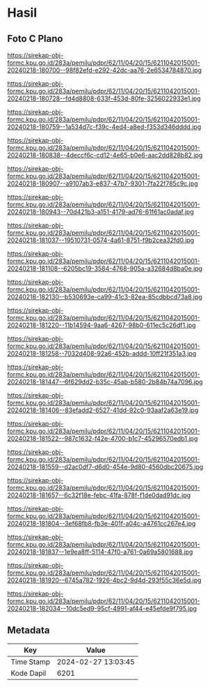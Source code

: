 # Hasil

## Foto C Plano

https://sirekap-obj-formc.kpu.go.id/283a/pemilu/pdpr/62/11/04/20/15/6211042015001-20240218-180700--98f82efd-e292-42dc-aa76-2e6534784870.jpg

https://sirekap-obj-formc.kpu.go.id/283a/pemilu/pdpr/62/11/04/20/15/6211042015001-20240218-180728--fd4d8808-633f-453d-80fe-3256022933e1.jpg

https://sirekap-obj-formc.kpu.go.id/283a/pemilu/pdpr/62/11/04/20/15/6211042015001-20240218-180759--1a534d7c-f39c-4ed4-a8ed-f353d346dddd.jpg

https://sirekap-obj-formc.kpu.go.id/283a/pemilu/pdpr/62/11/04/20/15/6211042015001-20240218-180838--4deccf6c-cd12-4e65-b0e6-aac2dd828b82.jpg

https://sirekap-obj-formc.kpu.go.id/283a/pemilu/pdpr/62/11/04/20/15/6211042015001-20240218-180907--a9107ab3-e837-47b7-9301-7fa22f785c9c.jpg

https://sirekap-obj-formc.kpu.go.id/283a/pemilu/pdpr/62/11/04/20/15/6211042015001-20240218-180943--70d421b3-a151-4179-ad76-61f61ac0adaf.jpg

https://sirekap-obj-formc.kpu.go.id/283a/pemilu/pdpr/62/11/04/20/15/6211042015001-20240218-181037--19510731-0574-4a61-8751-f9b2cea32fd0.jpg

https://sirekap-obj-formc.kpu.go.id/283a/pemilu/pdpr/62/11/04/20/15/6211042015001-20240218-181108--6205bc19-3584-4768-905a-a32684d8ba0e.jpg

https://sirekap-obj-formc.kpu.go.id/283a/pemilu/pdpr/62/11/04/20/15/6211042015001-20240218-182130--b530693e-ca99-41c3-82ea-85cdbbcd73a8.jpg

https://sirekap-obj-formc.kpu.go.id/283a/pemilu/pdpr/62/11/04/20/15/6211042015001-20240218-181220--11b14594-9aa6-4267-98b0-611ec5c26df1.jpg

https://sirekap-obj-formc.kpu.go.id/283a/pemilu/pdpr/62/11/04/20/15/6211042015001-20240218-181258--7032d408-92a6-452b-addd-10ff21f351a3.jpg

https://sirekap-obj-formc.kpu.go.id/283a/pemilu/pdpr/62/11/04/20/15/6211042015001-20240218-181447--6f629dd2-b35c-45ab-b580-2b84b74a7096.jpg

https://sirekap-obj-formc.kpu.go.id/283a/pemilu/pdpr/62/11/04/20/15/6211042015001-20240218-181406--83efadd2-6527-41dd-92c0-93aaf2a63e19.jpg

https://sirekap-obj-formc.kpu.go.id/283a/pemilu/pdpr/62/11/04/20/15/6211042015001-20240218-181522--987c1632-f42e-4700-b1c7-45296570edb1.jpg

https://sirekap-obj-formc.kpu.go.id/283a/pemilu/pdpr/62/11/04/20/15/6211042015001-20240218-181559--d2ac0df7-d6d0-454e-9d80-4560dbc20675.jpg

https://sirekap-obj-formc.kpu.go.id/283a/pemilu/pdpr/62/11/04/20/15/6211042015001-20240218-181657--6c32f18e-febc-41fa-878f-f1de0dad91dc.jpg

https://sirekap-obj-formc.kpu.go.id/283a/pemilu/pdpr/62/11/04/20/15/6211042015001-20240218-181804--3ef68fb8-fb3e-401f-a04c-a4761cc267e4.jpg

https://sirekap-obj-formc.kpu.go.id/283a/pemilu/pdpr/62/11/04/20/15/6211042015001-20240218-181837--1e9ea8ff-5114-47f0-a761-0a69a5801688.jpg

https://sirekap-obj-formc.kpu.go.id/283a/pemilu/pdpr/62/11/04/20/15/6211042015001-20240218-181920--6745a782-1926-4bc2-9d4d-293f55c36e5d.jpg

https://sirekap-obj-formc.kpu.go.id/283a/pemilu/pdpr/62/11/04/20/15/6211042015001-20240218-182034--10dc5ed9-95cf-4991-af44-e45efde9f795.jpg


## Metadata

| Key        | Value               |
| ---------- | ------------------- |
| Time Stamp | 2024-02-27 13:03:45 |
| Kode Dapil | 6201                |



